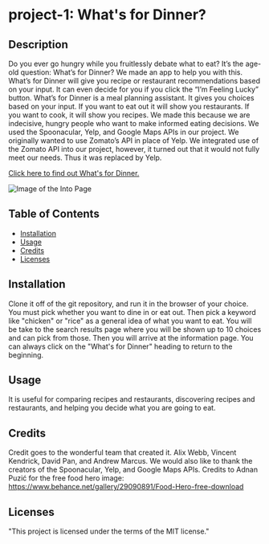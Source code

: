 # project-1: What's for Dinner?

## Description 

Do you ever go hungry while you fruitlessly debate what to eat? It’s the age-old question:  What’s for Dinner? We made an app to help you with this. What’s for Dinner will give you recipe or restaurant recommendations based on your input. It can even decide for you if you click the “I’m Feeling Lucky” button. What’s for Dinner is a meal planning assistant.
It gives you choices based on your input. If you want to eat out it will show you restaurants. If you want to cook, it will show you recipes. We made this because we are indecisive, hungry people who want to make informed eating decisions. We used the Spoonacular, Yelp, and Google Maps APIs in our project. We originally wanted to use Zomato’s API in place of Yelp. We integrated use of the Zomato API into our project, however, it turned out that it would not fully meet our needs. Thus it was replaced by Yelp.


[Click here to find out What's for Dinner.](https://awebb8.github.io/project-1/)

![Image of the Into Page](./Assets/images/Project-Intro-Screenshot.PNG)



## Table of Contents

* [Installation](#installation)
* [Usage](#usage)
* [Credits](#credits)
* [Licenses](#Licenses)


## Installation

Clone it off of the git repository, and run it in the browser of your choice. You must pick whether you want to dine in or eat out. Then pick a keyword like "chicken" or "rice" as a general idea of what you want to eat. You will be take to the search results page where you will be shown up to 10 choices and can pick from those. Then you will arrive at the information page. You can always click on the "What's for Dinner" heading to return to the beginning.


## Usage 

It is useful for comparing recipes and restaurants, discovering recipes and restaurants, and helping you decide what you are going to eat.


## Credits

Credit goes to the wonderful team that created it. Alix Webb, Vincent Kendrick, David Pan, and Andrew Marcus. We would also like to thank the creators of the Spoonacular, Yelp, and Google Maps APIs.
Credits to Adnan Puzić for the free food hero image: https://www.behance.net/gallery/29090891/Food-Hero-free-download

## Licenses

"This project is licensed under the terms of the MIT license."

